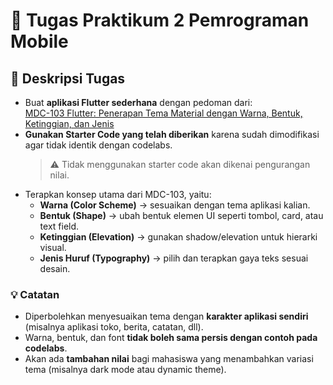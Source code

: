 # 🎯 Tugas Praktikum 2 Pemrograman Mobile 

## 📝 Deskripsi Tugas
- Buat **aplikasi Flutter sederhana** dengan pedoman dari:  
  [MDC-103 Flutter: Penerapan Tema Material dengan Warna, Bentuk, Ketinggian, dan Jenis](https://codelabs.developers.google.com/codelabs/mdc-103-flutter)  
- **Gunakan Starter Code yang telah diberikan** karena sudah dimodifikasi agar tidak identik dengan codelabs.  
  > ⚠️ Tidak menggunakan starter code akan dikenai pengurangan nilai.
- Terapkan konsep utama dari MDC-103, yaitu:
  - **Warna (Color Scheme)** → sesuaikan dengan tema aplikasi kalian.  
  - **Bentuk (Shape)** → ubah bentuk elemen UI seperti tombol, card, atau text field.  
  - **Ketinggian (Elevation)** → gunakan shadow/elevation untuk hierarki visual.  
  - **Jenis Huruf (Typography)** → pilih dan terapkan gaya teks sesuai desain.  

### 💡 Catatan
- Diperbolehkan menyesuaikan tema dengan **karakter aplikasi sendiri** (misalnya aplikasi toko, berita, catatan, dll).  
- Warna, bentuk, dan font **tidak boleh sama persis dengan contoh pada codelabs**.  
- Akan ada **tambahan nilai** bagi mahasiswa yang menambahkan variasi tema (misalnya dark mode atau dynamic theme).
